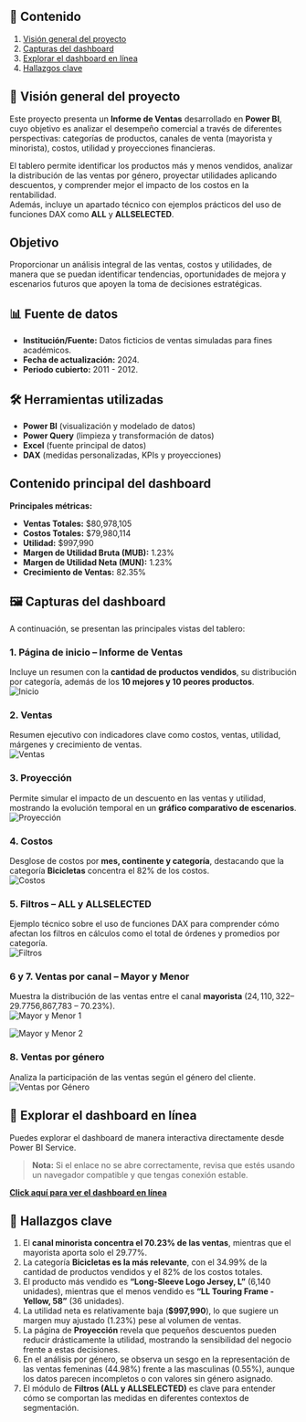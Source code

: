 ## 📑 Contenido
1. [Visión general del proyecto](#-visión-general-del-proyecto)
2. [Capturas del dashboard](#-capturas-del-dashboard)
3. [Explorar el dashboard en línea](#-explorar-el-dashboard-en-línea)
4. [Hallazgos clave](#-hallazgos-clave)

## 📌 Visión general del proyecto

Este proyecto presenta un **Informe de Ventas** desarrollado en **Power BI**, cuyo objetivo es analizar el desempeño comercial a través de diferentes perspectivas: categorías de productos, canales de venta (mayorista y minorista), costos, utilidad y proyecciones financieras.  

El tablero permite identificar los productos más y menos vendidos, analizar la distribución de las ventas por género, proyectar utilidades aplicando descuentos, y comprender mejor el impacto de los costos en la rentabilidad.  
Además, incluye un apartado técnico con ejemplos prácticos del uso de funciones DAX como **ALL** y **ALLSELECTED**.

## Objetivo
Proporcionar un análisis integral de las ventas, costos y utilidades, de manera que se puedan identificar tendencias, oportunidades de mejora y escenarios futuros que apoyen la toma de decisiones estratégicas.

## 📊 Fuente de datos
- **Institución/Fuente:** Datos ficticios de ventas simuladas para fines académicos.
- **Fecha de actualización:** 2024.
- **Periodo cubierto:** 2011 - 2012.

## 🛠️ Herramientas utilizadas
- **Power BI** (visualización y modelado de datos)
- **Power Query** (limpieza y transformación de datos)
- **Excel** (fuente principal de datos)
- **DAX** (medidas personalizadas, KPIs y proyecciones)

## Contenido principal del dashboard

**Principales métricas:**
- **Ventas Totales:** $80,978,105  
- **Costos Totales:** $79,980,114  
- **Utilidad:** $997,990  
- **Margen de Utilidad Bruta (MUB):** 1.23%  
- **Margen de Utilidad Neta (MUN):** 1.23%  
- **Crecimiento de Ventas:** 82.35%  

## 🖼️ Capturas del dashboard

A continuación, se presentan las principales vistas del tablero:

### 1. Página de inicio – Informe de Ventas
Incluye un resumen con la **cantidad de productos vendidos**, su distribución por categoría, además de los **10 mejores y 10 peores productos**.  
![Inicio](Imagenes/Inicio.PNG)

### 2. Ventas 
Resumen ejecutivo con indicadores clave como costos, ventas, utilidad, márgenes y crecimiento de ventas.  
![Ventas](Imagenes/Ventas.PNG)

### 3. Proyección
Permite simular el impacto de un descuento en las ventas y utilidad, mostrando la evolución temporal en un **gráfico comparativo de escenarios**.  
![Proyección](Imagenes/Proyeccion.PNG)

### 4. Costos
Desglose de costos por **mes, continente y categoría**, destacando que la categoría **Bicicletas** concentra el 82% de los costos.  
![Costos](Imagenes/Costos.PNG)

### 5. Filtros – ALL y ALLSELECTED
Ejemplo técnico sobre el uso de funciones DAX para comprender cómo afectan los filtros en cálculos como el total de órdenes y promedios por categoría.  
![Filtros](Imagenes/Filtros.PNG)

### 6 y 7. Ventas por canal – Mayor y Menor
Muestra la distribución de las ventas entre el canal **mayorista** ($24,110,322 – 29.77%) y el canal **minorista** ($56,867,783 – 70.23%).  
![Mayor y Menor 1](Imagenes/MayorMenor1.PNG)

![Mayor y Menor 2](Imagenes/MayorMenor2.PNG)

### 8. Ventas por género
Analiza la participación de las ventas según el género del cliente.  
![Ventas por Género](Imagenes/VentasGenero.PNG)

## 🔗 Explorar el dashboard en línea

Puedes explorar el dashboard de manera interactiva directamente desde Power BI Service.  

> **Nota:** Si el enlace no se abre correctamente, revisa que estés usando un navegador compatible y que tengas conexión estable.

**[Click aquí para ver el dashboard en línea](https://app.powerbi.com/view?r=eyJrIjoiMTRmM2I4MDEtNjFjMi00YmNmLTg4ZDktZDc2MDE1N2IxMjdhIiwidCI6IjFlYmE0NDNmLTIzZTUtNDUzNC05MGQxLTA5NzZhYWJlODZhYyIsImMiOjR9)**

## 📌 Hallazgos clave

1. El **canal minorista concentra el 70.23% de las ventas**, mientras que el mayorista aporta solo el 29.77%.  
2. La categoría **Bicicletas es la más relevante**, con el 34.99% de la cantidad de productos vendidos y el 82% de los costos totales.  
3. El producto más vendido es **“Long-Sleeve Logo Jersey, L”** (6,140 unidades), mientras que el menos vendido es **“LL Touring Frame - Yellow, 58”** (36 unidades).  
4. La utilidad neta es relativamente baja (**$997,990**), lo que sugiere un margen muy ajustado (1.23%) pese al volumen de ventas.  
5. La página de **Proyección** revela que pequeños descuentos pueden reducir drásticamente la utilidad, mostrando la sensibilidad del negocio frente a estas decisiones.  
6. En el análisis por género, se observa un sesgo en la representación de las ventas femeninas (44.98%) frente a las masculinas (0.55%), aunque los datos parecen incompletos o con valores sin género asignado.  
7. El módulo de **Filtros (ALL y ALLSELECTED)** es clave para entender cómo se comportan las medidas en diferentes contextos de segmentación.  
